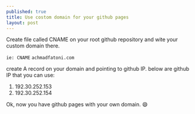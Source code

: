 ```yaml
---
published: true
title: Use costom domain for your github pages
layout: post
---
```

Create file called CNAME on your root github repository and wite your custom domain there.

`ie: CNAME`
`achmadfatoni.com`

create A record on your domain and pointing to github IP. below are github IP that you can use:
1. 192.30.252.153
2. 192.30.252.154

Ok, now you have github pages with your own domain. :smile: